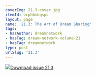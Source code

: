 ```yaml
---
coverImg: 21.3-cover.jpg
itemId: bcphbvbqspq
layout: page
name: '21.3: The Art of Dream Sharing'
tags:
- hasAuthor: dreamnetwork
- hasTag: dream-network-volume-21
- hasTag: dreamnetwork
type: post
urlSlug: '21.3'
---
```

<img class="card-img" src="../images/21.3-rect.jpg"/><a href="../files/pdfs/Volume_21/21.3-Dream-Network-Vol-21-No-3.pdf" download="">Download issue 21.3</a>
